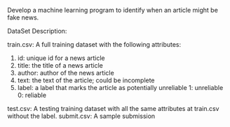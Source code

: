 Develop a machine learning program to identify when an article might be fake news.

DataSet Description:

train.csv: A full training dataset with the following attributes:

1. id: unique id for a news article
2. title: the title of a news article
3. author: author of the news article
4. text: the text of the article; could be incomplete
5. label: a label that marks the article as potentially unreliable
    1: unreliable
    0: reliable

test.csv: A testing training dataset with all the same attributes at train.csv without the label.
submit.csv: A sample submission